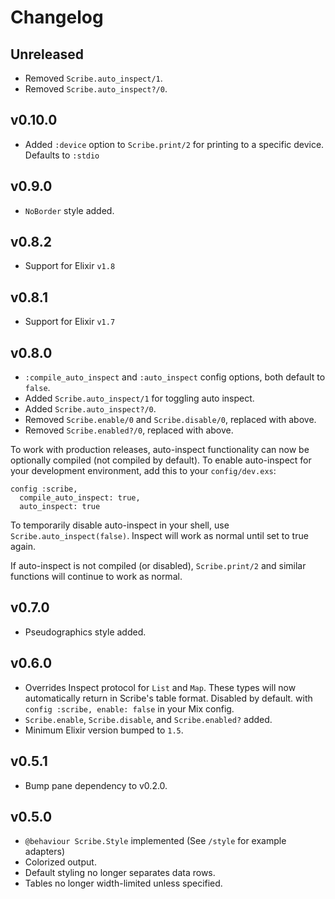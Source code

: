 # Changelog

## Unreleased

- Removed `Scribe.auto_inspect/1`.
- Removed `Scribe.auto_inspect?/0`.

## v0.10.0

- Added `:device` option to `Scribe.print/2` for printing to a specific device.
  Defaults to `:stdio`

## v0.9.0

- `NoBorder` style added.

## v0.8.2

- Support for Elixir `v1.8`

## v0.8.1

- Support for Elixir `v1.7`

## v0.8.0

- `:compile_auto_inspect` and `:auto_inspect` config options, both default
  to `false`.
- Added `Scribe.auto_inspect/1` for toggling auto inspect.
- Added `Scribe.auto_inspect?/0`.
- Removed `Scribe.enable/0` and `Scribe.disable/0`, replaced with above.
- Removed `Scribe.enabled?/0`, replaced with above.

To work with production releases, auto-inspect functionality can now be
optionally compiled (not compiled by default). To enable auto-inspect for
your development environment, add this to your `config/dev.exs`:

    config :scribe,
      compile_auto_inspect: true,
      auto_inspect: true

To temporarily disable auto-inspect in your shell, use
`Scribe.auto_inspect(false)`. Inspect will work as normal until set to
true again.

If auto-inspect is not compiled (or disabled), `Scribe.print/2` and similar
functions will continue to work as normal.

## v0.7.0

- Pseudographics style added.

## v0.6.0

- Overrides Inspect protocol for `List` and `Map`. These types will now
  automatically return in Scribe's table format. Disabled by default.
  with `config :scribe, enable: false` in your Mix config.
- `Scribe.enable`, `Scribe.disable`, and `Scribe.enabled?` added.
- Minimum Elixir version bumped to `1.5`.

## v0.5.1

- Bump pane dependency to v0.2.0.

## v0.5.0

- `@behaviour Scribe.Style` implemented (See `/style` for example adapters)
- Colorized output.
- Default styling no longer separates data rows.
- Tables no longer width-limited unless specified.
